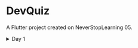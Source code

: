 # DevQuiz

A Flutter project created on NeverStopLearning 05.

<details>
<summary>Day 1</summary>
<br>
+ Introdução ao Flutter
    + Como funciona a renderização?
    + Quais plataformas posso utilizar o Flutter?
    + Posso acessar recursos das plataformas nativas?
    + Como funciona a renderização?
    + Quais plataformas posso utilizar o Flutter?
    + Posso acessar recursos das plataformas nativas?

Conceitos básicos de layout

- [ ]  Função main.dart
- [ ]  Função runApp()
- [ ]  StatelessWidget
- [ ]  Widgets MaterialApp e Cupertino App
- [ ]  Scaffold( esqueleto do app)
- [ ]  Container( o faz tudo)

Configurando o projeto 

- [ ]  Baixar o zip, nele contém (assets, pasta core, pubspec.yaml)
- [ ]  Adicionar a pasta assets na raiz do projeto
- [ ]  Adicionar a pasta core dentro de lib
- [ ]  Adicionar o pubspec.yaml

Criando a primeira tela, Splash 

- [ ]  Tela Splash
    - [ ]  pasta splash
    - [ ]  splash_page.dart
        - [ ]  Adicionar o Scaffold
            - [ ]  Background degradê
            - [ ]  Adicionar logo no centro da tela

Criando os widgets da home 

- [ ]  pasta home
    - [ ]  home_page.dart
        - [ ]  Adicionar Scaffold
        - [ ]  Adicionar AppBar
            - [ ]  ScoreCard Centralizado
                - chart
                - title
                - subtitle
                - background
                - shadow
</details>

